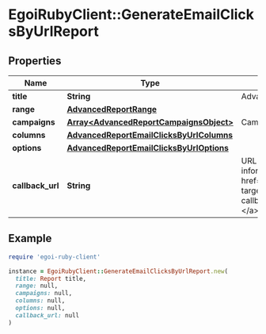 # EgoiRubyClient::GenerateEmailClicksByUrlReport

## Properties

| Name | Type | Description | Notes |
| ---- | ---- | ----------- | ----- |
| **title** | **String** | Advanced report title |  |
| **range** | [**AdvancedReportRange**](AdvancedReportRange.md) |  |  |
| **campaigns** | [**Array&lt;AdvancedReportCampaignsObject&gt;**](AdvancedReportCampaignsObject.md) | Campaigns of the report |  |
| **columns** | [**AdvancedReportEmailClicksByUrlColumns**](AdvancedReportEmailClicksByUrlColumns.md) |  |  |
| **options** | [**AdvancedReportEmailClicksByUrlOptions**](AdvancedReportEmailClicksByUrlOptions.md) |  |  |
| **callback_url** | **String** | URL which will receive the information of the report &lt;a href&#x3D;&#39;/usecases/callbacks/&#39; target&#x3D;&#39;_blank&#39;&gt;[Go to callback documentation]&lt;/a&gt; | [optional] |

## Example

```ruby
require 'egoi-ruby-client'

instance = EgoiRubyClient::GenerateEmailClicksByUrlReport.new(
  title: Report title,
  range: null,
  campaigns: null,
  columns: null,
  options: null,
  callback_url: null
)
```

